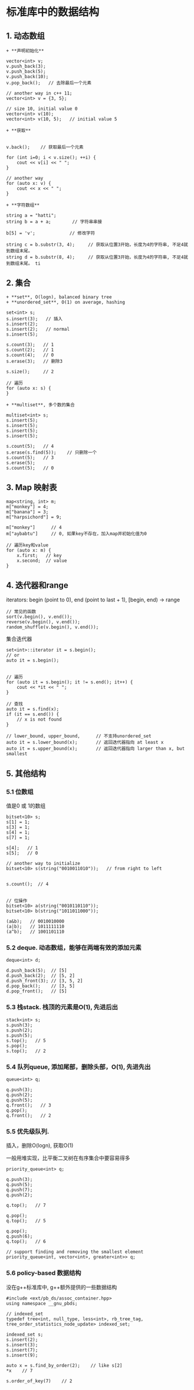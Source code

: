 
# 标准库中的数据结构

## 1. 动态数组

    + **声明初始化**

```{c}
vector<int> v;
v.push_back(3);
v.push_back(5);
v.push_back(10);
v.pop_back();   // 去除最后一个元素

// another way in c++ 11;
vector<int> v = {3, 5};

// size 10, initial value 0
vector<int> v(10);
vector<int> v(10, 5);   // initial value 5
```

    + **获取**

```{c}

v.back();    // 获取最后一个元素

for (int i=0; i < v.size(); ++i) {
    cout << v[i] << " ";
}

// another way
for (auto x: v) {
    cout << x << " ";
}
```

    + **字符数组**

```{c}
string a = "hatti";
string b = a + a;        // 字符串串接

b[5] = 'v';             // 修改字符

string c = b.substr(3, 4);     // 获取从位置3开始，长度为4的字符串, 不足4就到数组末尾。
string d = b.substr(8, 4);     // 获取从位置3开始，长度为4的字符串, 不足4就到数组末尾。 ti
```

## 2. 集合

    + **set**, O(logn), balanced binary tree
    + **unordered_set**, O(1) on average, hashing

```
set<int> s;
s.insert(3);   // 插入
s.insert(2);
s.insert(2);   // normal
s.insert(5);

s.count(3);   // 1
s.count(2);   // 1
s.count(4);   // 0
s.erase(3);   // 删除3

s.size();     // 2

// 遍历
for (auto x: s) {
}

```
    
    + **multiset**, 多个数的集合

```{c}
multiset<int> s;
s.insert(5);
s.insert(5);
s.insert(5);
s.insert(5);

s.count(5);   // 4
s.erase(s.find(5));    // 只删除一个
s.count(5);   // 3
s.erase(5);
s.count(5);   // 0
```

## 3. Map 映射表

```{c}
map<string, int> m;
m["monkey"] = 4;
m["banana"] = 3;
m["harpsichord"] = 9;

m["monkey"]      // 4
m["aybabtu"]     // 0, 如果key不存在，加入map并初始化值为0

// 遍历key和value
for (auto x: m) {
    x.first;   // key
    x.second;  // value
}
```

## 4. 迭代器和range

iterators: begin (point to 0), end (point to last + 1), [begin, end) -> range

```
// 常见的函数
sort(v.begin(), v.end());
reverse(v.begin(), v.end());
random_shuffle(v.begin(), v.end());
```

集合迭代器

```
set<int>::iterator it = s.begin();
// or
auto it = s.begin();


// 遍历
for (auto it = s.begin(); it != s.end(); it++) {
    cout << *it << " ";
}

// 查找
auto it = s.find(x);
if (it == s.end()) {
    // x is not found
}

// lower_bound, upper_bound,      // 不支持unordered_set
auto it = s.lower_bound(x);       // 返回迭代器指向 at least x
auto it = s.upper_bound(x);       // 返回迭代器指向 larger than x, but smallest
```

## 5. 其他结构

### 5.1 位数组

值是0 或 1的数组

```
bitset<10> s;
s[1] = 1;
s[3] = 1;
s[4] = 1;
s[7] = 1;

s[4];   // 1
s[5];   // 0

// another way to initialize
bitset<10> s(string("0010011010"));   // from right to left


s.count();  // 4


// 位操作
bitset<10> a(string("0010110110"));
bitset<10> b(string("1011011000"));

(a&b);   // 0010010000
(a|b);   // 1011111110
(a^b);   // 1001101110
```

### 5.2 deque. 动态数组，能够在两端有效的添加元素

```
deque<int> d;

d.push_back(5);  // [5]
d.push_back(2);  // [5, 2]
d.push_front(3); // [3, 5, 2]
d.pop_back();    // [3, 5]
d.pop_front();   // [5]
```

### 5.3 栈stack. 栈顶的元素是O(1), 先进后出

```
stack<int> s;
s.push(3);
s.push(2);
s.push(5);
s.top();   // 5
s.pop();
s.top();   // 2
```

### 5.4 队列queue, 添加尾部，删除头部，O(1), 先进先出

```
queue<int> q;

q.push(3);
q.push(2);
q.push(5);
q.front();   // 3
q.pop();
q.front();   // 2
```

### 5.5 优先级队列.

插入，删除O(logn), 获取O(1)

一般用堆实现，比平衡二叉树在有序集合中要容易得多

```
priority_queue<int> q;

q.push(3);
q.push(5);
q.push(7);
q.push(2);

q.top();   // 7

q.pop();
q.top();   // 5

q.pop();
q.push(6);
q.top();   // 6

// support finding and removing the smallest element
priority_queue<int, vector<int>, greater<int>> q;
```


### 5.6 policy-based 数据结构

没在g++标准库中, g++额外提供的一些数据结构

```
#include <ext/pb_ds/assoc_container.hpp>
using namespace __gnu_pbds;

// indexed_set
typedef tree<int, null_type, less<int>, rb_tree_tag, tree_order_statistics_node_update> indexed_set;

indexed_set s;
s.insert(2);
s.insert(3);
s.insert(7);
s.insert(9);

auto x = s.find_by_order(2);    // like s[2]
*x    // 7

s.order_of_key(7)    // 2

```
